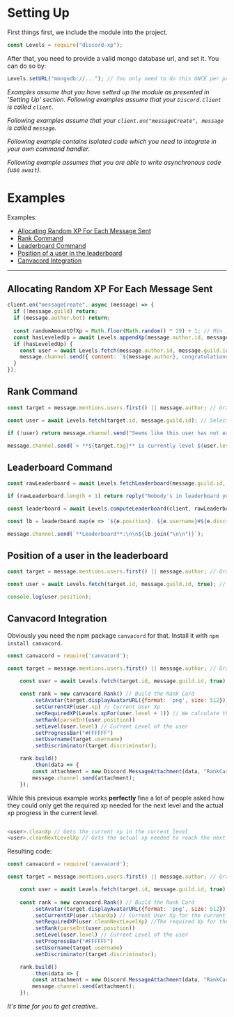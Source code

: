 
# Setting Up
First things first, we include the module into the project.
```js
const Levels = require("discord-xp");
```
After that, you need to provide a valid mongo database url, and set it. You can do so by:
```js
Levels.setURL("mongodb://..."); // You only need to do this ONCE per process.
```

*Examples assume that you have setted up the module as presented in 'Setting Up' section.*
*Following examples assume that your `Discord.Client` is called `client`.*

*Following examples assume that your `client.on("messageCreate", message` is called `message`.*

*Following example contains isolated code which you need to integrate in your own command handler.*

*Following example assumes that you are able to write asynchronous code (use `await`).*

# Examples
Examples:
- [Allocating Random XP For Each Message Sent](https://github.com/MrAugu/discord-xp/blob/master/test/README.md#allocating-random-xp-for-each-message-sent)
- [Rank Command](https://github.com/MrAugu/discord-xp/blob/master/test/README.md#rank-command)
- [Leaderboard Command](https://github.com/MrAugu/discord-xp/blob/master/test/README.md#leaderboard-command)
- [Position of a user in the leaderboard](https://github.com/MrAugu/discord-xp/blob/master/test/README.md#position-of-a-user-in-the-leaderboard)
- [Canvacord Integration](https://github.com/MrAugu/discord-xp/blob/master/test/README.md#canvacord-integration)

---

## Allocating Random XP For Each Message Sent

```js
client.on("messageCreate", async (message) => {
  if (!message.guild) return;
  if (message.author.bot) return;
  
  const randomAmountOfXp = Math.floor(Math.random() * 29) + 1; // Min 1, Max 30
  const hasLeveledUp = await Levels.appendXp(message.author.id, message.guild.id, randomAmountOfXp);
  if (hasLeveledUp) {
    const user = await Levels.fetch(message.author.id, message.guild.id);
    message.channel.send({ content: `${message.author}, congratulations! You have leveled up to **${user.level}**. :tada:` });
  }
});
```

## Rank Command

```js
const target = message.mentions.users.first() || message.author; // Grab the target.

const user = await Levels.fetch(target.id, message.guild.id); // Selects the target from the database.

if (!user) return message.channel.send("Seems like this user has not earned any xp so far."); // If there isnt such user in the database, we send a message in general.

message.channel.send(`> **${target.tag}** is currently level ${user.level}.`); // We show the level.
```

## Leaderboard Command

```js
const rawLeaderboard = await Levels.fetchLeaderboard(message.guild.id, 10); // We grab top 10 users with most xp in the current server.

if (rawLeaderboard.length < 1) return reply("Nobody's in leaderboard yet.");

const leaderboard = await Levels.computeLeaderboard(client, rawLeaderboard, true); // We process the leaderboard.

const lb = leaderboard.map(e => `${e.position}. ${e.username}#${e.discriminator}\nLevel: ${e.level}\nXP: ${e.xp.toLocaleString()}`); // We map the outputs.

message.channel.send(`**Leaderboard**:\n\n${lb.join("\n\n")}`);
```

## Position of a user in the leaderboard
```js
const target = message.mentions.users.first() || message.author; // Grab the target.

const user = await Levels.fetch(target.id, message.guild.id, true); // Selects the target from the database.

console.log(user.position);
```

## Canvacord Integration

Obviously you need the npm package `canvacord` for that. Install it with `npm install canvacord`.

```js
const canvacord = require('canvacord');

const target = message.mentions.users.first() || message.author; // Grab the target.

    const user = await Levels.fetch(target.id, message.guild.id, true); // Selects the target from the database.
    
    const rank = new canvacord.Rank() // Build the Rank Card
        .setAvatar(target.displayAvatarURL({format: 'png', size: 512}))
        .setCurrentXP(user.xp) // Current User Xp
        .setRequiredXP(Levels.xpFor(user.level + 1)) // We calculate the required Xp for the next level
        .setRank(parseInt(user.position))
        .setLevel(user.level) // Current Level of the user
        .setProgressBar("#FFFFFF")
        .setUsername(target.username)
        .setDiscriminator(target.discriminator);

    rank.build()
        .then(data => {
        const attachment = new Discord.MessageAttachment(data, "RankCard.png");
        message.channel.send(attachment);
    });
```
While this previous example works **perfectly** fine a lot of people asked how they could only get the required xp needed for the next level and the actual xp progress in the current level.

```js

<user>.cleanXp // Gets the current xp in the current level
<user>.cleanNextLevelXp // Gets the actual xp needed to reach the next level

```

Resulting code:

```js
const canvacord = require('canvacord');

const target = message.mentions.users.first() || message.author; // Grab the target.

    const user = await Levels.fetch(target.id, message.guild.id, true); // Selects the target from the database.
    
    const rank = new canvacord.Rank() // Build the Rank Card
        .setAvatar(target.displayAvatarURL({format: 'png', size: 512}))
        .setCurrentXP(user.cleanXp) // Current User Xp for the current level
        .setRequiredXP(user.cleanNextLevelXp) //The required Xp for the next level
        .setRank(parseInt(user.position))
        .setLevel(user.level) // Current Level of the user
        .setProgressBar("#FFFFFF")
        .setUsername(target.username)
        .setDiscriminator(target.discriminator);

    rank.build()
        .then(data => {
        const attachment = new Discord.MessageAttachment(data, "RankCard.png");
        message.channel.send(attachment);
    });

```


*It's time for you to get creative..*
